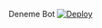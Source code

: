 Deneme Bot
[![Deploy](https://www.herokucdn.com/deploy/button.svg)](https://heroku.com/deploy?template=https://github.com/uok825/bot-utku/tree/master)